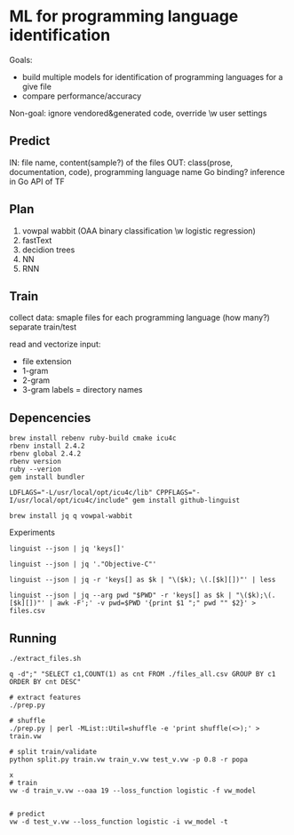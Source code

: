 
# ML for programming language identification

Goals:
 - build multiple models for identification of programming languages for a give file
 - compare performance/accuracy

Non-goal: ignore vendored&generated code, override \w user settings

## Predict
 IN: file name, content(sample?) of the files
OUT: class(prose, documentation, code), programming language name
Go binding? inference in Go API of TF


## Plan

 1. vowpal wabbit (OAA binary classification \w logistic regression)
 2. fastText
 3. decidion trees
 4. NN
 5. RNN



## Train

 collect data: smaple files for each programming language (how many?)
 separate train/test

 read and vectorize input:
   - file extension
   - 1-gram
   - 2-gram
   - 3-gram
 labels = directory names

## Depencencies

```
brew install rebenv ruby-build cmake icu4c
rbenv install 2.4.2
rbenv global 2.4.2
rbenv version
ruby --verion
gem install bundler

LDFLAGS="-L/usr/local/opt/icu4c/lib" CPPFLAGS="-I/usr/local/opt/icu4c/include" gem install github-linguist

brew install jq q vowpal-wabbit
```

Experiments

```
linguist --json | jq 'keys[]'

linguist --json | jq '."Objective-C"'

linguist --json | jq -r 'keys[] as $k | "\($k); \(.[$k][])"' | less

linguist --json | jq --arg pwd "$PWD" -r 'keys[] as $k | "\($k);\(.[$k][])"' | awk -F';' -v pwd=$PWD '{print $1 ";" pwd "" $2}' > files.csv
```

## Running

```
./extract_files.sh

q -d";" "SELECT c1,COUNT(1) as cnt FROM ./files_all.csv GROUP BY c1 ORDER BY cnt DESC"

# extract features
./prep.py

# shuffle
./prep.py | perl -MList::Util=shuffle -e 'print shuffle(<>);' > train.vw

# split train/validate
python split.py train.vw train_v.vw test_v.vw -p 0.8 -r popa

x
# train
vw -d train_v.vw --oaa 19 --loss_function logistic -f vw_model


# predict
vw -d test_v.vw --loss_function logistic -i vw_model -t

```
